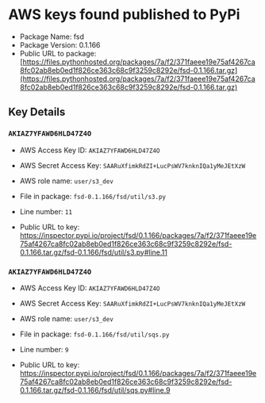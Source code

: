 # AWS keys found published to PyPi

* Package Name: fsd
* Package Version: 0.1.166
* Public URL to package: [https://files.pythonhosted.org/packages/7a/f2/371faeee19e75af4267ca8fc02ab8eb0ed1f826ce363c68c9f3259c8292e/fsd-0.1.166.tar.gz](https://files.pythonhosted.org/packages/7a/f2/371faeee19e75af4267ca8fc02ab8eb0ed1f826ce363c68c9f3259c8292e/fsd-0.1.166.tar.gz)

## Key Details

### `AKIAZ7YFAWD6HLD47Z4O`

* AWS Access Key ID: `AKIAZ7YFAWD6HLD47Z4O`
* AWS Secret Access Key: `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` 
* AWS role name: `user/s3_dev`
* File in package: `fsd-0.1.166/fsd/util/s3.py`
* Line number: `11`

* Public URL to key: https://inspector.pypi.io/project/fsd/0.1.166/packages/7a/f2/371faeee19e75af4267ca8fc02ab8eb0ed1f826ce363c68c9f3259c8292e/fsd-0.1.166.tar.gz/fsd-0.1.166/fsd/util/s3.py#line.11



### `AKIAZ7YFAWD6HLD47Z4O`

* AWS Access Key ID: `AKIAZ7YFAWD6HLD47Z4O`
* AWS Secret Access Key: `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` 
* AWS role name: `user/s3_dev`
* File in package: `fsd-0.1.166/fsd/util/sqs.py`
* Line number: `9`

* Public URL to key: https://inspector.pypi.io/project/fsd/0.1.166/packages/7a/f2/371faeee19e75af4267ca8fc02ab8eb0ed1f826ce363c68c9f3259c8292e/fsd-0.1.166.tar.gz/fsd-0.1.166/fsd/util/sqs.py#line.9


